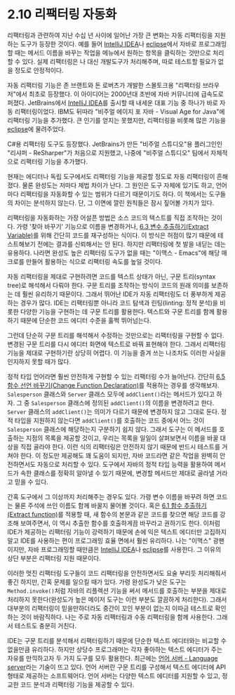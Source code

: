 # 2.10 리팩터링 자동화
리팩터링과 관련하여 지난 수십 년 사이에 일어난 가장 큰 변화는 자동 리팩터링을 지원하는 도구가 등장한 것이다. 예를 들어 [IntelliJ IDEA](https://www.jetbrains.com/idea/)나 [eclipse](https://www.eclipse.org/)에서 자바로 프로그래밍할 때는 메서드 이름을 바꾸는 작업을 메뉴에서 원하는 항목을 클릭하는 것만으로 처리할 수 있다. 실제 리팩터링은 나 대신 개발도구가 처리해주며, 따로 테스트할 필요가 없을 정도로 안정적이다.

자동 리팩터링 기능은 존 브랜트와 돈 로버츠가 개발한 스몰토크용 "리팩터링 브라우저"에서 최초로 등장했다. 이 아이디어는 2000년대 초반에 자바 커뮤니티에 급속도로 퍼졌다. JetBrains에서 [IntelliJ IDEA](https://www.jetbrains.com/idea/)를 출시할 때 내세운 대표 기능 중 하나가 바로 자동 리팩터링이었다. IBM도 뒤따라 "비주얼 에이지 포 자바 - Visual Age for Java"에 리팩터링 기능을 추가했다. 큰 인기를 얻지는 못했지만, 리팩터링을 비롯해 많은 기능을 [eclipse](https://www.eclipse.org/)에 물려주었다.

C#용 리팩터링 도구도 등장했다. JetBrains가 만든 "비주얼 스튜디오"용 플러그인인 "리샤퍼 - ReSharper"가 처음으로 지원했고, 나중에 "비주얼 스튜디오" 팀에서 자체적으로 리팩터링 기능을 추가했다.

현재는 에디터나 독립 도구에서도 리팩터링 기능을 제공할 정도로 자동 리팩터링이 흔해졌다. 물론 완성도는 저마다 제법 차이가 난다. 그 원인은 도구 자체에 있기도 하고, 언어마다 리팩터링을 자동화할 수 있는 범위가 다르기 때문이기도 하다. 이 책에서는 도구들의 차이는 분석하지 않는다. 단, 그 이면에 깔린 원칙들은 잠시 짚어볼 가치가 있다.

리팩터링을 자동화하는 가장 어설픈 방법은 소스 코드의 텍스트를 직접 조작하는 것이다. 가령 '찾아 바꾸기' 기능으로 이름을 변경하거나, [6.3 변수 추출하기(Extract Variable)](https://github.com/wonder13662/refactoring-v2/blob/writing/chapter06/6-3.md)를 위해 간단히 코드를 재구성하는 식이다. 이 방식은 허점이 많기 때문에 테스트해보기 전에는 결과를 신뢰해서는 안 된다. 하지만 리팩터링에 첫 발을 내딛는 데는 유용하다. 나라면 완성도 높은 리팩터링 도구가 없을 때는 "이맥스 - Emacs"에 해당 매크로를 만들어 활용하는 식으로 리팩터링 속도를 높일 것이다.

자동 리팩터링을 제대로 구현하려면 코드를 텍스트 상태가 아닌, 구문 트리(syntax tree)로 해석해서 다뤄야 한다. 구문 트리를 조작하는 방식이 코드의 원래 의미를 보존하는 데 훨씬 유리하기 때문이다. 그래서 뛰어난 IDE가 자동 리팩터링도 더 풍부하게 제공하는 경우가 많다. IDE는 리팩터링뿐 아니라 코드 탐색과 린팅(linting: 정적 분석)을 비롯한 다양한 기능을 구현하는 데 구문 트리를 활용한다. 텍스트와 구문 트리를 함께 활용하기 때문에 단순한 코드 에디터 수준을 훌쩍 뛰어넘는다.

그런데 단순히 구문 트리를 해석해서 수정하는 것만으로는 리팩터링을 구현할 수 없다. 변경된 구문 트리를 다시 에디터 화면에 텍스트로 바꿔 표현해야 한다. 그래서 리팩터링 기능을 제대로 구현하기란 상당히 어렵다. 이 기능을 즐겨 쓰는 나조차도 이러한 사실을 인지하지 못할 때가 많다.

정적 타입 언어라면 훨씬 안전하게 구현할 수 있는 리팩터링 수가 늘어난다. 간단히 [6.5 함수 선언 바꾸기(Change Function Declaration)](https://github.com/wonder13662/refactoring-v2/blob/writing/chapter06/6-5.md)를 적용하는 경우를 생각해보자. `Salesperson` 클래스와 `Server` 클래스 모두에 `addClient()`라는 메서드가 있다고 하자. 그 중 `Salesperson` 클래스에 정의된 `addClient()`의 이름을 변경하려고 한다. `Server` 클래스의 `addClient()`는 의미가 다르기 때문에 변경하지 않고 그대로 둔다. 정적 타입을 지원하지 않는다면 `addClient()`를 호출하는 코드 중에서 어느 것이 `Salesperson` 클래스에 해당하는지 구분하기 쉽지 않다. 그래서 도구는 이 메서드를 호출하는 지점의 목록을 제공할 것이고, 우리는 목록을 일일이 살펴보면서 이름을 바꿀 대상을 직접 골라야 한다. 이런 식의 리팩터링은 안전하지 않기 때문에 반드시 테스트를 거쳐야 한다. 이 정도만 제공해도 꽤 도움이 되지만, 자바 코드라면 같은 작업을 완벽히 안전하면서도 자동으로 처리할 수 있다. 도구에서 자바의 정적 타입 능력을 활용하여 메서드가 속한 클래스를 정확히 알아낼 수 있기 때문에, 변경할 메서드만 제대로 골라낼 거라고 믿을 수 있다.

간혹 도구에서 그 이상까지 처리해주는 경우도 있다. 가령 변수 이름을 바꾸려 하면 코드는 물론 주석에 쓰인 이름도 함께 바꿀지 물어볼 것이다. 혹은 [6.1 함수 추출하기(Extract function)](https://github.com/wonder13662/refactoring-v2/blob/writing/chapter06/6-1.md)를 적용할 때, 새 함수의 본문과 같은 코드를 찾으면 해당 코드를 강조해 보여주면서, 이 역시 추출한 함수를 호출하게끔 바꾸라고 권하기도 한다. 이처럼 IDE가 제공하는 리팩터링 기능이 강력하기 때문에 손에 익은 텍스트 에디터만 고집하지 말고 IDE를 사용하는 편이 프로그래밍 효율 면에서 훨씬 유리하다. 나는 "이맥스" 광팬이지만, 자바 프로그래밍할 때만큼은 [IntelliJ IDEA](https://www.jetbrains.com/idea/)나 [eclipse](https://www.eclipse.org/)를 사용한다. 그 이유의 상단 부분은 리팩터링 지원 때문이다.

이러한 멋진 리팩터링 도구들이 코드 리팩터링을 안전하면서도 요술 부리듯 처리해줘서 좋긴 하지만, 간혹 문제를 일으킬 때가 있다. 가령 완성도가 낮은 도구는 `Method.invoke()`처럼 자바의 리플렉션 기능을 써서 메서드를 호출하는 부분을 제대로 처리하지 못한다(완성도가 높은 메이저 도구는 이런 부분도 깔끔하게 처리한다). 그래서 대부분의 리팩터링이 믿을만하더라도 중간이 꼬인 부분이 없는지 이따금 테스트로 확인하는 것이 바람직하다. 나는 주로 자동 리팩터링과 수동 리팩터링을 함께 사용한다. 그래서 테스트도 충분히 거친다.

IDE는 구문 트리를 분석해서 리팩터링하기 때문에 단순한 텍스트 에디터와는 비교할 수 없을만큼 유리하다. 하지만 상당수 프로그래머는 각자 좋아하는 텍스트 에디터가 주는 자유를 만끽하고자 두 가지 도구를 모두 활용한다. 최근에는 [언어 서버 - Language server](https://langserver.org/)라는 기술이 뜨고 있다. 언어 서버란 구문 트리를 구성해서 텍스트 에디터에 API 형태로 제공하는 소프트웨어다. 언어 서버는 다양한 텍스트 에디터를 지원할 수 있고, 정교한 코드 분석과 리팩터링 기능을 제공할 수 있다.